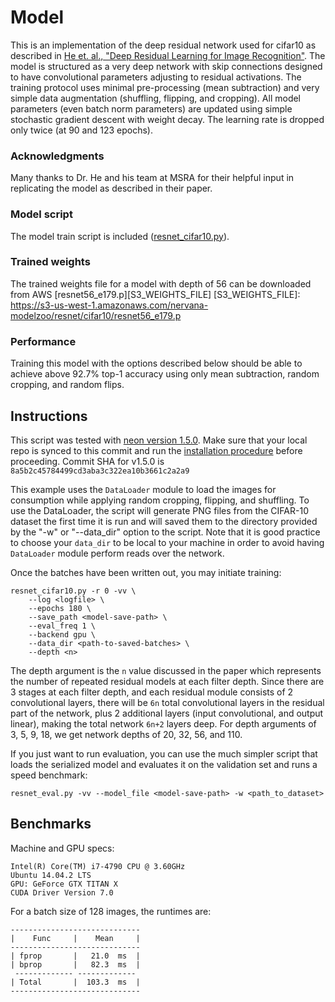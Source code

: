# Model
This is an implementation of the deep residual network used for cifar10 as described in [He et. al.,
"Deep Residual Learning for Image Recognition"](http://arxiv.org/abs/1512.03385).  The model is
structured as a very deep network with skip connections designed to have convolutional parameters
adjusting to residual activations.  The training protocol uses minimal pre-processing (mean
subtraction) and very simple data augmentation (shuffling, flipping, and cropping).  All model
parameters (even batch norm parameters) are updated using simple stochastic gradient descent with
weight decay.  The learning rate is dropped only twice (at 90 and 123 epochs).

### Acknowledgments
Many thanks to Dr. He and his team at MSRA for their helpful input in replicating the model as
described in their paper.

### Model script
The model train script is included ([resnet_cifar10.py](./resnet_cifar10.py)).

### Trained weights
The trained weights file for a model with depth of 56 can be downloaded from AWS
[resnet56_e179.p][S3_WEIGHTS_FILE]
[S3_WEIGHTS_FILE]: https://s3-us-west-1.amazonaws.com/nervana-modelzoo/resnet/cifar10/resnet56_e179.p

### Performance
Training this model with the options described below should be able to achieve above 92.7% top-1
accuracy using only mean subtraction, random cropping, and random flips.

## Instructions
This script was tested with [neon version 1.5.0](https://github.com/NervanaSystems/neon/tree/v1.5.0).
Make sure that your local repo is synced to this commit and run the [installation
procedure](http://neon.nervanasys.com/docs/latest/installation.html) before proceeding.
Commit SHA for v1.5.0 is  `8a5b2c45784499cd3aba3c322ea10b3661c2a2a9`

This example uses the `DataLoader` module to load the images for consumption while applying random
cropping, flipping, and shuffling.  To use the DataLoader, the script will generate PNG files from
the CIFAR-10 dataset the first time it is run and will saved them to the directory provided by
the "-w" or "--data_dir" option to the script.
Note that it is good practice to choose your `data_dir` to be local to your machine in order to
avoid having `DataLoader` module perform reads over the network.

Once the batches have been written out, you may initiate training:
```
resnet_cifar10.py -r 0 -vv \
    --log <logfile> \
    --epochs 180 \
    --save_path <model-save-path> \
    --eval_freq 1 \
    --backend gpu \
    --data_dir <path-to-saved-batches> \
    --depth <n>
```

The depth argument is the `n` value discussed in the paper which represents the number of repeated
residual models at each filter depth.  Since there are 3 stages at each filter depth, and each
residual module consists of 2 convolutional layers, there will be `6n` total convolutional layers
in the residual part of the network, plus 2 additional layers (input convolutional, and output
linear), making the total network `6n+2` layers deep.  For depth arguments of 3, 5, 9, 18, we get
network depths of 20, 32, 56, and 110.

If you just want to run evaluation, you can use the much simpler script that loads the serialized
model and evaluates it on the validation set and runs a speed benchmark:

```
resnet_eval.py -vv --model_file <model-save-path> -w <path_to_dataset>
```

## Benchmarks
Machine and GPU specs:
```
Intel(R) Core(TM) i7-4790 CPU @ 3.60GHz
Ubuntu 14.04.2 LTS
GPU: GeForce GTX TITAN X
CUDA Driver Version 7.0
```

For a batch size of 128 images, the runtimes are:
```
-----------------------------
|    Func     |    Mean     |
-----------------------------
| fprop       |   21.0  ms  |
| bprop       |   82.3  ms  |
 ------------- -------------
| Total       |  103.3  ms  |
-----------------------------
```
